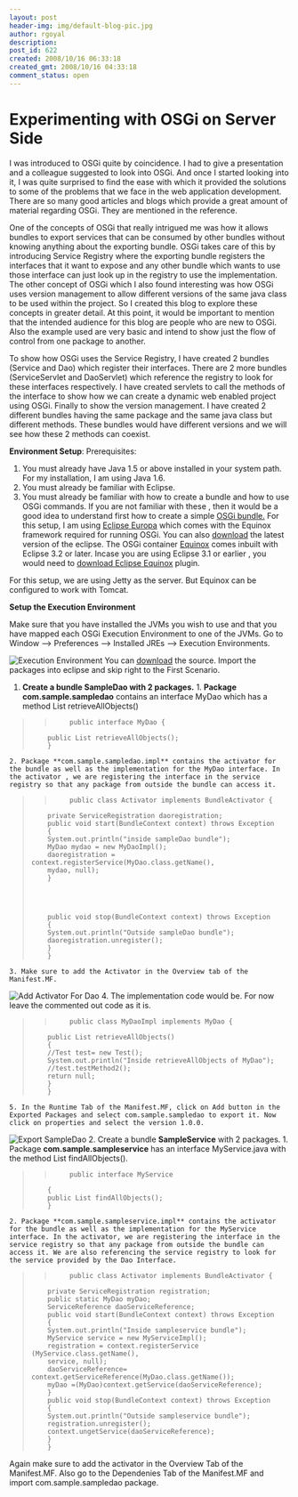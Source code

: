 ```yaml
---
layout: post
header-img: img/default-blog-pic.jpg
author: rgoyal
description: 
post_id: 622
created: 2008/10/16 06:33:18
created_gmt: 2008/10/16 04:33:18
comment_status: open
---
```


# Experimenting with OSGi on Server Side

I was introduced to OSGi quite by coincidence. I had to give a presentation and a colleague suggested to look into OSGi. And once I started looking into it, I was quite surprised to find the ease with which it provided the solutions to some of the problems that we face in the web application development. There are so many good articles and blogs which provide a great amount of material regarding OSGi. They are mentioned in the reference.

One of the concepts of OSGi that really intrigued me was how it allows bundles to export services that can be consumed by other bundles without knowing anything about the exporting bundle. OSGi takes care of this by introducing Service Registry where the exporting bundle registers the interfaces that it want to expose and any other bundle which wants to use those interface can just look up in the registry to use the implementation. The other concept of OSGi which I also found interesting was how OSGi uses version management to allow different versions of the same java class to be used within the project. So I created this blog to explore these concepts in greater detail. At this point, it would be important to mention that the intended audience for this blog are people who are new to OSGi. Also the example used are very basic and intend to show just the flow of control from one package to another.

To show how OSGi uses the Service Registry, I have created 2 bundles (Service and Dao) which register their interfaces. There are 2 more bundles (ServiceServlet and DaoServlet) which reference the registry to look for these interfaces respectively. I have created servlets to call the methods of the interface to show how we can create a dynamic web enabled project using OSGi. Finally to show the version management. I have created 2 different bundles having the same package and the same java class but different methods. These bundles would have different versions and we will see how these 2 methods can coexist.

**Environment Setup**: Prerequisites: 

  1. You must already have Java 1.5 or above installed in your system path. For my installation, I am using Java 1.6.
  2. You must already be familiar with Eclipse.
  3. You must already be familiar with how to create a bundle and how to use OSGi commands. If you are not familiar with these , then it would be a good idea to understand first how to create a simple [OSGi bundle.][1]
For this setup, I am using [Eclipse Europa][2] which comes with the Equinox framework required for running OSGi. You can also [download][3] the latest version of the eclipse. The OSGi container [Equinox][4] comes inbuilt with Eclipse 3.2 or later. Incase you are using Eclipse 3.1 or earlier , you would need to [download Eclipse Equinox][5] plugin.

For this setup, we are using Jetty as the server. But Equinox can be configured to work with Tomcat.

**Setup the Execution Environment**

Make sure that you have installed the JVMs you wish to use and that you have mapped each OSGi Execution Environment to one of the JVMs. Go to Window --> Preferences --> Installed JREs --> Execution Environments.

![][6] You can [download][7] the source. Import the packages into eclipse and skip right to the First Scenario. 

  1. **Create a bundle SampleDao with 2 packages.**
    1. **Package com.sample.sampledao** contains an interface MyDao which has a method List retrieveAllObjects()

> >         public interface MyDao {
>         public List retrieveAllObjects();
>         }

    2. Package **com.sample.sampledao.impl** contains the activator for the bundle as well as the implementation for the MyDao interface. In the activator , we are registering the interface in the service registry so that any package from outside the bundle can access it.

> >         public class Activator implements BundleActivator {
>         private ServiceRegistration daoregistration;
>         public void start(BundleContext context) throws Exception
>         {
>         System.out.println("inside sampleDao bundle");
>         MyDao mydao = new MyDaoImpl();
>         daoregistration = context.registerService(MyDao.class.getName(),
>         mydao, null);
>         }
>         
>         
>         
>         
>         public void stop(BundleContext context) throws Exception
>         {
>         System.out.println("Outside sampleDao bundle");
>         daoregistration.unregister();
>         }
>         }

    3. Make sure to add the Activator in the Overview tab of the Manifest.MF.
![][8]
    4. The implementation code would be. For now leave the commented out code as it is.

> >         public class MyDaoImpl implements MyDao {
>         public List retrieveAllObjects()
>         {
>         //Test test= new Test();
>         System.out.println("Inside retrieveAllObjects of MyDao");
>         //test.testMethod2();
>         return null;
>         }
>         }

    5. In the Runtime Tab of the Manifest.MF, click on Add button in the Exported Packages and select com.sample.sampledao to export it. Now click on properties and select the version 1.0.0.
![][9]
  2. Create a bundle **SampleService** with 2 packages. 
    1. Package **com.sample.sampleservice** has an interface MyService.java with the method List findAllObjects().

> >         public interface MyService
>         {
>         public List findAllObjects();
>         }

    2. Package **com.sample.sampleservice.impl** contains the activator for the bundle as well as the implementation for the MyService interface. In the activator, we are registering the interface in the service registry so that any package from outside the bundle can access it. We are also referencing the service registry to look for the service provided by the Dao Interface.

> >         public class Activator implements BundleActivator {
>         private ServiceRegistration registration;
>         public static MyDao myDao;
>         ServiceReference daoServiceReference;
>         public void start(BundleContext context) throws Exception
>         {
>         System.out.println("Inside sampleservice bundle");
>         MyService service = new MyServiceImpl();
>         registration = context.registerService (MyService.class.getName(),
>         service, null);
>         daoServiceReference= context.getServiceReference(MyDao.class.getName());
>         myDao =(MyDao)context.getService(daoServiceReference);
>         }
>         public void stop(BundleContext context) throws Exception
>         {
>         System.out.println("Outside sampleservice bundle");
>         registration.unregister();
>         context.ungetService(daoServiceReference);
>         }
>         }

Again make sure to add the activator in the Overview Tab of the Manifest.MF. Also go to the Dependenies Tab of the Manifest.MF and import com.sample.sampledao package.

   [1]: http://www.javaworld.com/javaworld/jw-03-2008/jw-03-osgi1.html?page=1
   [2]: http://www.eclipse.org/downloads/moreinfo/jee.php
   [3]: http://www.eclipse.org/downloads/download.php?file=/technology/epp/downloads/release/ganymede/R/eclipse-jee-ganymede-win32.zip
   [4]: http://www.eclipse.org/equinox/
   [5]: http://download.eclipse.org/eclipse/equinox/
   [6]: http://blog.xebia.com/wp-content/uploads/2008/07/executionenvironment-300x279.gif (Execution Environment)
   [7]: http://xebee.xebia.in/wp-content/uploads/2008/07/osgisourcecode.zip
   [8]: http://blog.xebia.com/wp-content/uploads/2008/07/addactivatorfordao-253x300.gif (Add Activator For Dao)
   [9]: http://blog.xebia.com/wp-content/uploads/2008/07/exportsampledao-300x122.gif (Export SampleDao)